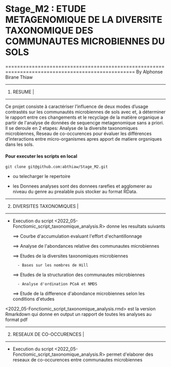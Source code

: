 # Stage_M2 : ETUDE METAGENOMIQUE DE LA DIVERSITE TAXONOMIQUE DES COMMUNAUTES MICROBIENNES DU SOLS
==================================================================================================
By Alphonse Birane Thiaw




------------
 1) RESUME |
------------

Ce projet consiste à caractériser l’influence de deux modes d’usage contrastés sur les communautés microbiennes de sols avec et, à déterminer le
rapport entre ces changements et le recyclage de la matière organique a partir de l'analyse de données de sequencge metagenomique sans a priori.
Il se deroule en 2 etapes: Analyse de la diversite taxonomiques microbiennes, Reseau de co-occurences pour évaluer les différences d’interactions entre
micro-organismes apres apport de matiere orgsniques dans les sols.

#### Pour executer les scripts en local 

```bash=
git clone git@github.com:abthiaw/Stage_M2.git
```
- ou telecharger le repertoire

- les Donnees analyses sont des donnees rarefies et agglomerer au niveau du genre au prealable puis stocker au format RData.

----------------------------
2) DIVERSITES TAXONOMIQUES |
----------------------------

 - Execution du script <2022_05-Fonctiomic_script_taxonomique_analysis.R> donne les resultats suivants
 
     ==> Courbe d'accumulation evaluant l'effort d'echantillonnage
     
     ==> Analyse de l'abondances relative des communautes microbiennes
     
     ==> Etudes de la diversites taxonomiques microbiennes
     
         - Bases sur les nombres de Hill
         
     ==> Etudes de la structuration des communautes miicrobiennes
     
         - Analyse d'ordination PCoA et NMDS
         
     ==> Etude de la difference d'abondance microbiennes selon les conditions d'etudes
  
 <2022_05-Fonctiomic_script_taxonomique_analysis.rmd> est la version Rmarkdown qui donne en output un rapport de toutes les analyses au format pdf
     
         

------------------------------
2) RESEAUX DE CO-OCCURENCES  |
------------------------------

- Execution du script <2022_05-Fonctiomic_script_taxonomique_analysis.R> permet d'elaborer des reseaux de co-occurences entre communautes microbiennes
